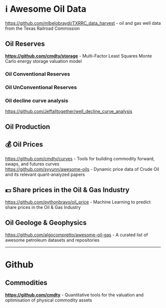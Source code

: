 # :information_source: Awesome Oil Data

https://github.com/mlbelobraydi/TXRRC_data_harvest -  oil and gas well data from the Texas Railroad Commission

## Oil Reserves

**https://github.com/cmdty/storage** -  Multi-Factor Least Squares Monte Carlo energy storage valuation model              

### Oil Conventional Reserves

### Oil UnConventional Reserves

### Oil decline curve analysis
https://github.com/Jeffalltogether/well_decline_curve_analysis


## Oil Production

## 💰 Oil Prices                  
https://github.com/cmdty/curves - Tools for building commodity forward, swaps, and futures curves                    
https://github.com/syyunn/awesome-oils - Dynamic price data of Crude Oil and its relevant quant-analyzed papers                

## 💵 Share prices in the Oil & Gas Industry                           
https://github.com/pythonbravo/oil_price - Machine Learning to predict share prices in the Oil & Gas Industry                     

## Oil Geologe & Geophysics
https://github.com/algocompretto/awesome-oil-gas - A curated list of awesome petroleum datasets and repositories                   

- - -
# Github

## Commodities                 
**https://github.com/cmdty** - Quantitative tools for the valuation and optimisation of physical commodity assets            

